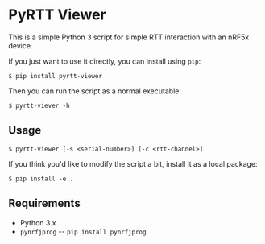 # PyRTT Viewer

This is a simple Python 3 script for simple RTT interaction with an nRF5x device.

If you just want to use it directly, you can install using `pip`:

    $ pip install pyrtt-viewer

Then you can run the script as a normal executable:

    $ pyrtt-viever -h

## Usage

    $ pyrtt-viewer [-s <serial-number>] [-c <rtt-channel>]


If you think you'd like to modify the script a bit, install it as a local package:

    $ pip install -e .

## Requirements

- Python 3.x
- `pynrfjprog` -- `pip install pynrfjprog`
